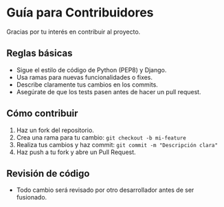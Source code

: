# Guía para Contribuidores

Gracias por tu interés en contribuir al proyecto.

## Reglas básicas
- Sigue el estilo de código de Python (PEP8) y Django.
- Usa ramas para nuevas funcionalidades o fixes.
- Describe claramente tus cambios en los commits.
- Asegúrate de que los tests pasen antes de hacer un pull request.

## Cómo contribuir
1. Haz un fork del repositorio.
2. Crea una rama para tu cambio: `git checkout -b mi-feature`
3. Realiza tus cambios y haz commit: `git commit -m "Descripción clara"`
4. Haz push a tu fork y abre un Pull Request.

## Revisión de código
- Todo cambio será revisado por otro desarrollador antes de ser fusionado.
